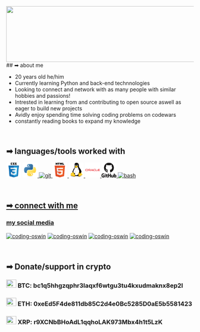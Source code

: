 <img src="https://share.creavite.co/oVA7K7G64z6M72UV.gif" width = "1000" height = "150" align="center">
## ➡ about me

- 20 years old he/him
- Currently learning Python and back-end technnologies
- Looking to connect and network with as many people with similar hobbies and passions!
- Intrested in learning from and contributing to open source aswell as eager to build new projects
- Avidly enjoy spending time solving coding problems on codewars
- constantly reading books to expand my knowledge

<br>

## ➡ languages/tools worked with

<p align="left">  <a href="https://www.w3schools.com/css/" target="_blank"> <img src="https://raw.githubusercontent.com/devicons/devicon/master/icons/css3/css3-original-wordmark.svg" alt="css3" width="40" height="40"/></a> <a href="https://www.python.org" target="_blank"> <img src="https://raw.githubusercontent.com/devicons/devicon/master/icons/python/python-original.svg" alt="python" width="40" height="40"/> </a> <a href="https://git-scm.com/" target="_blank"> <img src="https://www.vectorlogo.zone/logos/git-scm/git-scm-icon.svg" alt="git" width="40" height="40"/> </a> <a href="https://www.w3.org/html/" target="_blank"> <img src="https://raw.githubusercontent.com/devicons/devicon/master/icons/html5/html5-original-wordmark.svg" alt="html5" width="40" height="40"/> </a></a>  </a> <a href="https://www.linux.org/" target="_blank"> <img src="https://raw.githubusercontent.com/devicons/devicon/master/icons/linux/linux-original.svg" alt="linux" width="40" height="40"/> </a> <a href="https://www.oracle.com/" target="_blank"> <img src="https://raw.githubusercontent.com/devicons/devicon/master/icons/oracle/oracle-original.svg" alt="oracle" width="40" height="40"/> </a> <a href="https://github.com/codingoswin" target="_blank"> <img src="https://raw.githubusercontent.com/devicons/devicon/master/icons/github/github-original-wordmark.svg" alt="photoshop" width="40" height="40"/> </a> <a href="https://www.gnu.org/software/bash/" target="_blank"> <img src="https://www.vectorlogo.zone/logos/gnu_bash/gnu_bash-icon.svg" alt="bash" width="40" height="40"/> </p>
<br>

## ➡ connect with me

<h3 align="left">my social media</h3>
<p align="left">
<a href="https://www.codewars.com/users/codingoswin" target="blank"><img align="center" src="https://www.codewars.com/packs/assets/logo.61192cf7.svg" alt="coding-oswin" height="30" width="40" /></a>
<a href="https://twitter.com/InfiniteOswin" target="blank"><img align="center" src="https://raw.githubusercontent.com/rahuldkjain/github-profile-readme-generator/master/src/images/icons/Social/twitter.svg" alt="coding-oswin" height="30" width="40" /></a>
<a href="https://www.linkedin.com/in/oswin-pinto/" target="blank"><img align="center" src="https://raw.githubusercontent.com/rahuldkjain/github-profile-readme-generator/master/src/images/icons/Social/linked-in-alt.svg" alt="coding-oswin" height="30" width="40" /></a>
<a href="https://leetcode.com/Oswin147/" target="blank"><img align="center" src="https://raw.githubusercontent.com/rahuldkjain/github-profile-readme-generator/master/src/images/icons/Social/leet-code.svg" alt="coding-oswin" height="30" width="40" /></a>
</p>
<br>

## ➡ Donate/support in crypto

<h3> <img src ="https://dynamic-assets.coinbase.com/e785e0181f1a23a30d9476038d9be91e9f6c63959b538eabbc51a1abc8898940383291eede695c3b8dfaa1829a9b57f5a2d0a16b0523580346c6b8fab67af14b/asset_icons/b57ac673f06a4b0338a596817eb0a50ce16e2059f327dc117744449a47915cb2.png" width = 27 height = 22 > BTC: bc1q5hhgzqphr3laqxf6wtgu3tu4kxudmaknx8ep2l

<br>

<h3> <img src = "https://dynamic-assets.coinbase.com/dbb4b4983bde81309ddab83eb598358eb44375b930b94687ebe38bc22e52c3b2125258ffb8477a5ef22e33d6bd72e32a506c391caa13af64c00e46613c3e5806/asset_icons/4113b082d21cc5fab17fc8f2d19fb996165bcce635e6900f7fc2d57c4ef33ae9.png" width = 27 height = 22> ETH: 0xeEd5F4de811db85C2d4e0Bc5285D0aE5b5581423 </h3>

  
<h3> <img src = "https://dynamic-assets.coinbase.com/e81509d2307f706f3a6f8999968874b50b628634abf5154fc91a7e5f7685d496a33acb4cde02265ed6f54b0a08fa54912208516e956bc5f0ffd1c9c2634099ae/asset_icons/3af4b33bde3012fd29dd1366b0ad737660f24acc91750ee30a034a0679256d0b.png" width = 27 height = 22>  XRP: r9XCNbBHoAdL1qqhoLAK973Mbx4h1t5LzK </h3>


